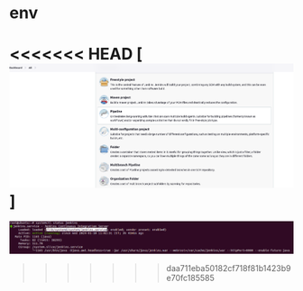 # env
<<<<<<< HEAD
[![jenkins-status](docs/assets/jenkins/pipeline.png 'jenkins-status')]
=======
![jenkins-status](jenkins-status.png)
>>>>>>> daa711eba50182cf718f81b1423b9e70fc185585

